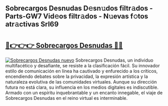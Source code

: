 ## Sobrecargos Desnudas D𝚎sn𝚞dos filtr𝚊dos - Parts-GW7 Vid𝚎os filtr𝚊dos - N𝚞evas f𝚘tos atr𝚊ctivas SrI69

# <h2><a href="http://mba7vy.tromn.icu/?c=Sobrecargos+Desnudas">🔗👉👉👉 Sobrecargos Desnudas 🔗🔗</a></h2>

[![Sobrecargos Desnudas nuevo](https://i.imgur.com/pEAQMta.gif)](http://mba7vy.tromn.icu/?c=Sobrecargos+Desnudas)
Sobrecargos Desnudas, un individuo multifacético y desafiante, se resiste a la clasificación fácil. Su innovador estilo de comunicación en línea ha cautivado y enfurecido a los críticos, encendiendo debates sobre la privacidad, la expresión artística y la naturaleza evolutiva de las comunidades virtuales. Aunque su dirección futura no está clara, su influencia en los medios digitales es indiscutible. Armado con un espíritu inquebrantable y un encanto innegable, el viaje de Sobrecargos Desnudas en el reino virtual es interminable.
